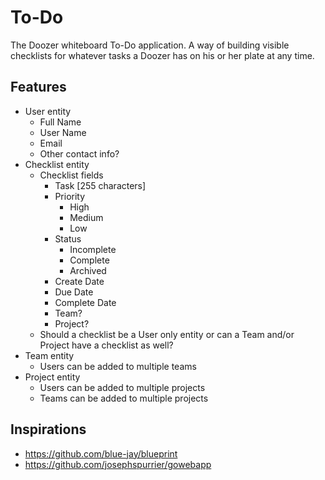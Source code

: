 # To-Do

The Doozer whiteboard To-Do application. A way of building visible checklists for whatever tasks a Doozer
has on his or her plate at any time. 

## Features

+ User entity
    + Full Name
    + User Name
    + Email
    + Other contact info?
+ Checklist entity
    + Checklist fields
        + Task [255 characters]
        + Priority
            + High
            + Medium
            + Low
        + Status
            + Incomplete
            + Complete
            + Archived
        + Create Date
        + Due Date
        + Complete Date
        + Team?
        + Project?
    + Should a checklist be a User only entity or can a Team and/or Project have a checklist as well?
+ Team entity
    + Users can be added to multiple teams
+ Project entity
    + Users can be added to multiple projects
    + Teams can be added to multiple projects

## Inspirations

+ https://github.com/blue-jay/blueprint
+ https://github.com/josephspurrier/gowebapp
    
